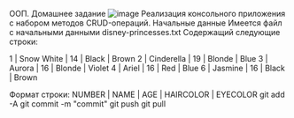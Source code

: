ООП.
Домашнее задание
![image](https://github.com/raiskiilya/TestGit/assets/31303485/12b2f2a9-e29e-4ab6-a9d2-f099064d8544)
Реализация консольного приложения с набором методов CRUD-операций.
Начальные данные
Имеется файл с начальными данными
disney-princesses.txt
Содержащий следующие строки:

1 | Snow White | 14 | Black | Brown
2 | Cinderella | 19 | Blonde | Blue
3 | Aurora | 16 | Blonde | Violet
4 | Ariel | 16 | Red | Blue
6 | Jasmine | 16 | Black | Brown

Формат строки:
NUMBER | NAME | AGE | HAIRCOLOR | EYECOLOR
git add -A
git commit -m "commit"
git push
git pull 
